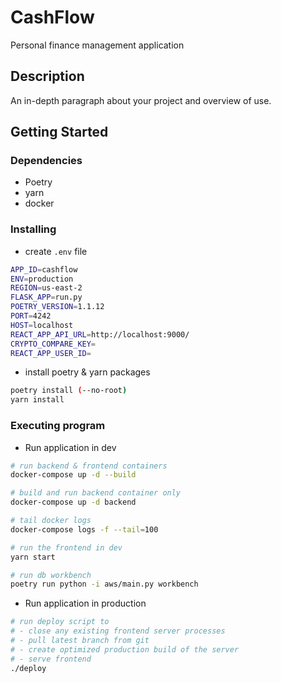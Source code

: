 # CashFlow

Personal finance management application

## Description

An in-depth paragraph about your project and overview of use.

## Getting Started

### Dependencies

- Poetry
- yarn
- docker

### Installing

- create `.env` file

```sh
APP_ID=cashflow
ENV=production
REGION=us-east-2
FLASK_APP=run.py
POETRY_VERSION=1.1.12
PORT=4242
HOST=localhost
REACT_APP_API_URL=http://localhost:9000/
CRYPTO_COMPARE_KEY=
REACT_APP_USER_ID=
```

- install poetry & yarn packages

```sh
poetry install (--no-root)
yarn install
```

### Executing program

- Run application in dev

```sh
# run backend & frontend containers
docker-compose up -d --build

# build and run backend container only
docker-compose up -d backend

# tail docker logs
docker-compose logs -f --tail=100

# run the frontend in dev
yarn start

# run db workbench
poetry run python -i aws/main.py workbench
```

- Run application in production

```sh
# run deploy script to
# - close any existing frontend server processes
# - pull latest branch from git
# - create optimized production build of the server
# - serve frontend
./deploy
```
